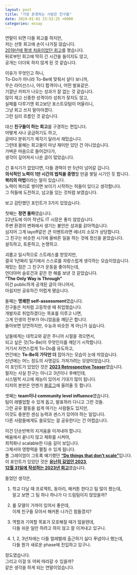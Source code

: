 ```yaml
---
layout: post
title: "가장 존경하는 사람은 친구들"
date: 2024-01-01 23:52:25 +0900
categories: essay
---
```


연말이 되면 다들 회고를 하지만,  
저는 선뜻 회고에 손이 나가질 않습니다.  
[2019년에 평생 처음이었던 회고](https://velog.io/@city7310/%EC%A3%BC%EB%8B%88%EC%96%B4%EB%A1%9C-1%EB%85%84-%EC%9D%BC%ED%95%98%EA%B3%A0-%EB%8A%90%EB%82%80-%EA%B2%83%EB%93%A4)를 했습니다.  
뒤로부턴 회고에 딱히 긴 시간을 들이지도 않고,  
공개는 더더욱 하지 않게 된 것 같습니다.

이유가 무엇인고 하니,  
To-Do가 아니라 To-Be에 맞춰서 살다 보니까,  
무슨 라이선스나, 어디 합격이나, 어떤 발표같은.  
기깔난 카피가 나오는 성과가 잘 없는 것 같습니다.  
많이 재고 신중한 성격이라 성취가 잦지도 않고,  
실패를 다루기엔 회고보단 포스트모텀이 어울리니,  
그냥 회고 쓰지 말아야겠다.  
그런 심리 흐름인 것 같습니다.

대신 **친구들이 하는 회고**를 구경하는 편입니다.  
어떻게 사나 궁금하기도 하고,  
글마다 분위기가 제각기 달라서 재밌습니다.  
그런데 올해는 회고들이 마냥 재미만 있던 건 아니었습니다.  
가벼운 마음으로 들어갔다가,  
생각이 깊어져서 나온 글이 많았습니다.

긴 휴식기가 없었다면, 다들 경력이 만 5년이 넘어갈 겁니다.  
**의식적인 노력이 1만 시간의 법칙을 증명**할 만큼 쌓일 시기인 듯 합니다.  
**복리의 마법**이라는 말이 있습니다.  
노력이 복리로 쌓이면 보이기 시작하는 허들이 있다고 생각합니다.  
그 허들에 도전하고, 넘고들 있는 것처럼 보였습니다.

보고 감탄했던 포인트가 3가지 있었습니다.

첫째는 **정면 돌파**였습니다.  
22년도에 이어 작년도 IT 시장은 좋지 않았습니다.  
주변 환경의 변화에서 생기는 불안은 성과를 갉아먹습니다.  
심지어 그게 layoff같은 큰 이벤트라면 에너지 소모가 상당합니다.  
그 친구는 비슷한 시기에 올바른 일을 하는 것에 정신을 쏟았습니다.  
설득하고, 토론하고, 논쟁하고.

괴롭고 일시적으로 스트레스를 받았지만,  
결국 1년짜리 일기에서 스스로를 자랑스럽게 생각하는 모습이었습니다.  
재밌는 점은 그 친구가 운동을 좋아하는데,  
언더아머 슬로건과 같은 한 해를 보낸 것 같았습니다.  
**“The Only Way is Through”**  
이건 public하게 공개된 글이 아니어서,  
아쉽지만 공유하긴 어렵게 됐습니다.

둘째는 **명쾌한 self-assessment**였습니다.  
친구들은 저처럼 고등학생 때 취업했습니다.  
개발자로 취업하겠다는 목표를 이루고 나면,  
그게 인생의 전부가 아니었음을 깨닫곤 합니다.  
돌아보면 당연하지만, 수능과 비슷한 게 아닌가 싶습니다.

남들에게는 대학교와 같은 주니어 시절을 겪으면서,  
되고 싶은 것(To-Be)이 무엇인지를 깨닫기 시작합니다.  
거기서 자연스럽게 To-Do를 유도하고,  
연간에는 **To-Be의 가닥만 더** 잡아가는 모습이 눈에 띄었습니다.  
신년에는 어느 정도의 사명감도 가져가려는 모양이었습니다.  
이 포인트가 있었던 것은 [**2023 Retrospective Teaser**](https://www.notion.so/6ed1ccd0f3b54a08adfc72ec71437e61?pvs=21)였습니다.  
필자는 사실 친구는 아니고 3년이나 후배인데,  
시스템적 사고에 재능이 있어서 기대가 많이 됩니다.  
티저의 본판은 언젠가 [블로그](https://daeun28.github.io/)에 올려줄 듯 합니다.

셋째는 **team이나 community level influence**였습니다.  
팀이 레벨업할 수 있게 돕고, 발표하러 다니고 그런 것들.  
그런 공유 활동을 쉽게 여기는 사람들도 있지만,  
이것도 충분한 센싱 능력과 센스가 있어야 하는 일입니다.  
다른 사람들에게도 쓸모있는 걸 공유한다는 건 어렵습니다.

이건 단순반복의 지겨움을 이겨내야 합니다.  
배움에서 끝나지 않고 체화를 시켜야,  
최적화나 scalable한 다음 길이 보입니다.  
그제서야 영향력을 펼칠 수 있게 됩니다.  
폴 그레이엄이 그토록 얘기했던 [**“Do things that don’t scale”**](https://paulgraham.com/ds.html)입니다.  
이 포인트가 있었던 것은 [**유난히 길었던 2023**](https://blog.naver.com/princesslike_/223308335925),  
[**12월 31일에 작성하는 2023년 회고**](https://sonny777.tistory.com/m/entry/12%EC%9B%94-31%EC%9D%BC%EC%97%90-%EC%9E%91%EC%84%B1%ED%95%98%EB%8A%94-2023%EB%85%84-%ED%9A%8C%EA%B3%A0)였습니다.

들었던 생각은,

1) 학교 다닐 때 프로젝트, 동아리, 해커톤 한다고 팀 많이 짰는데,  
알고 보면 그 팀 하나 하나가 다 드림팀이지 않았을까?

2) 롤 모델이 가까이 있어서 좋은데,  
이제 친구들 모아서 해커톤 나가긴 힘들겠지?

3) 역할과 기여할 목표가 모호해질 때가 많을텐데,  
다들 쉬운 일만 하려고 하지 않고 잘 이겨내고 있구나.

4) 1, 2, 3년차에는 다들 얼레벌레 출근하기 싫다 푸념이나 했는데,  
다들 뭔가 새로운 phase에 진입하고 있구나.

정도였습니다.  
그리고 이걸 또 어찌 따라갈 수 있을까?  
같은 생각을 하게 되는 연말이었습니다.
